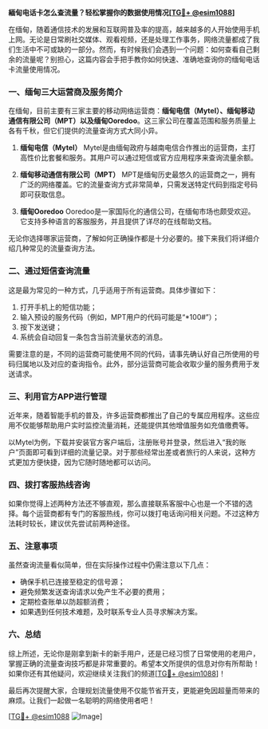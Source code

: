 **緬甸电话卡怎么查流量？轻松掌握你的数据使用情况[[TG💪+ @esim1088](https://t.me/s/esim1088)]**

在缅甸，随着通信技术的发展和互联网普及率的提高，越来越多的人开始使用手机上网。无论是日常刷社交媒体、观看视频，还是处理工作事务，网络流量都成了我们生活中不可或缺的一部分。然而，有时候我们会遇到一个问题：如何查看自己剩余的流量呢？别担心，这篇内容会手把手教你如何快速、准确地查询你的缅甸电话卡流量使用情况。

### 一、缅甸三大运营商及服务简介

在缅甸，目前主要有三家主要的移动网络运营商：**缅甸电信（Mytel）、缅甸移动通信有限公司（MPT）以及缅甸Ooredoo**。这三家公司在覆盖范围和服务质量上各有千秋，但它们提供的流量查询方式大同小异。

1. **缅甸电信（Mytel）**
   Mytel是由缅甸政府与越南电信合作推出的运营商，主打高性价比套餐和服务。其用户可以通过短信或官方应用程序来查询流量余额。
   
2. **缅甸移动通信有限公司（MPT）**
   MPT是缅甸历史最悠久的运营商之一，拥有广泛的网络覆盖。它的流量查询方式非常简单，只需发送特定代码到指定号码即可获取信息。
   
3. **缅甸Ooredoo**
   Ooredoo是一家国际化的通信公司，在缅甸市场也颇受欢迎。它支持多种语言的客服服务，并且提供了详尽的在线帮助文档。

无论你选择哪家运营商，了解如何正确操作都是十分必要的。接下来我们将详细介绍几种常见的流量查询方法。

### 二、通过短信查询流量

这是最为常见的一种方式，几乎适用于所有运营商。具体步骤如下：

1. 打开手机上的短信功能；
2. 输入预设的服务代码（例如，MPT用户的代码可能是“*100#”）；
3. 按下发送键；
4. 系统会自动回复一条包含当前流量状态的消息。

需要注意的是，不同的运营商可能使用不同的代码，请事先确认好自己所使用的号码归属地以及对应的查询指令。此外，部分运营商可能会收取少量的服务费用于发送请求。

### 三、利用官方APP进行管理

近年来，随着智能手机的普及，许多运营商都推出了自己的专属应用程序。这些应用不仅能够帮助用户实时监控流量消耗，还能提供其他增值服务如充值缴费等。

以Mytel为例，下载并安装官方客户端后，注册账号并登录，然后进入“我的账户”页面即可看到详细的流量记录。对于那些经常出差或者旅行的人来说，这种方式更加方便快捷，因为它随时随地都可以访问。

### 四、拨打客服热线咨询

如果你觉得上述两种方法还不够直观，那么直接联系客服中心也是一个不错的选择。每个运营商都有专门的客服热线，你可以拨打电话询问相关问题。不过这种方法耗时较长，建议优先尝试前两种途径。

### 五、注意事项

虽然查询流量看似简单，但在实际操作过程中仍需注意以下几点：

- 确保手机已连接至稳定的信号源；
- 避免频繁发送查询请求以免产生不必要的费用；
- 定期检查账单以防超额消费；
- 如果遇到任何技术难题，及时联系专业人员寻求解决方案。

### 六、总结

综上所述，无论你是刚拿到新卡的新手用户，还是已经习惯了日常使用的老用户，掌握正确的流量查询技巧都是非常重要的。希望本文所提供的信息对你有所帮助！如果你还有其他疑问，欢迎继续关注我们的频道[[TG💪+ @esim1088](https://t.me/s/esim1088)]！

最后再次提醒大家，合理规划流量使用不仅能节省开支，更能避免因超量而带来的麻烦。让我们一起做一名聪明的网络使用者吧！

[[TG💪+ @esim1088](https://t.me/s/esim1088) ![Image](https://i.postimg.cc/4NQfJmqS/Snipaste-2025-05-13-00-14-12.png)]